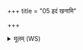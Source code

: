 +++
title = "05 इदं खनामि"

+++
<details><summary>मूलम् (WS)</summary>

इदं खनामि भेषजं मां पश्यमभिरोरुदम् ।  
येना निचक्र आसुरीन्द्राणी केवलं पतिम् ॥ ७ ॥
</details>